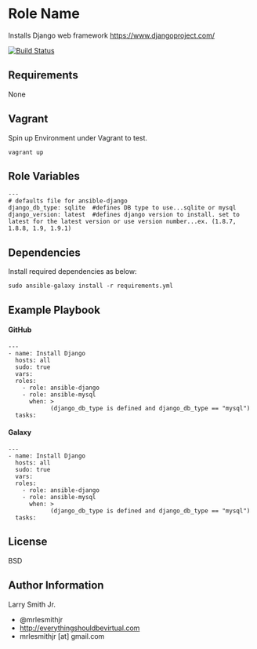 Role Name
=========

Installs Django web framework https://www.djangoproject.com/  

[![Build Status](https://travis-ci.org/mrlesmithjr/ansible-django.svg?branch=master)](https://travis-ci.org/mrlesmithjr/ansible-django)

Requirements
------------

None

Vagrant
-------
Spin up Environment under Vagrant to test.
````
vagrant up
````

Role Variables
--------------

````
---
# defaults file for ansible-django
django_db_type: sqlite  #defines DB type to use...sqlite or mysql
django_version: latest  #defines django version to install. set to latest for the latest version or use version number...ex. (1.8.7, 1.8.8, 1.9, 1.9.1)
````

Dependencies
------------

Install required dependencies as below:
````
sudo ansible-galaxy install -r requirements.yml
````

Example Playbook
----------------

#### GitHub
````
---
- name: Install Django
  hosts: all
  sudo: true
  vars:
  roles:
    - role: ansible-django
    - role: ansible-mysql
      when: >
            (django_db_type is defined and django_db_type == "mysql")
  tasks:
````

#### Galaxy
````
---
- name: Install Django
  hosts: all
  sudo: true
  vars:
  roles:
    - role: ansible-django
    - role: ansible-mysql
      when: >
            (django_db_type is defined and django_db_type == "mysql")
  tasks:
````

License
-------

BSD

Author Information
------------------

Larry Smith Jr.
- @mrlesmithjr
- http://everythingshouldbevirtual.com
- mrlesmithjr [at] gmail.com
